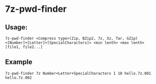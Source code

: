 # 7z-pwd-finder
## Usage:
```
7z-pwd-finder <Compress type>(Zip, BZip2, 7z, Xz, Tar, GZip) <[Number]+[Letter]+[SpecialCharacters]> <min lenth> <max lenth> [file1, file2...]
```
## Example
```
7z-pwd-finder 7z Number+Letter+SpecialCharacters 1 10 hello.7z.001 hello.7z.002
```
